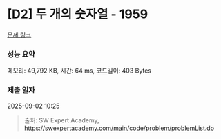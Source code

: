 # [D2] 두 개의 숫자열 - 1959 

[문제 링크](https://swexpertacademy.com/main/code/problem/problemDetail.do?contestProbId=AV5PpoFaAS4DFAUq) 

### 성능 요약

메모리: 49,792 KB, 시간: 64 ms, 코드길이: 403 Bytes

### 제출 일자

2025-09-02 10:25



> 출처: SW Expert Academy, https://swexpertacademy.com/main/code/problem/problemList.do